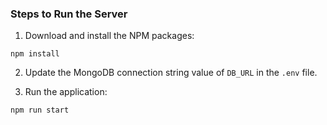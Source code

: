 
### Steps to Run the Server

1. Download and install the NPM packages:

```shell
npm install
```

2. Update the MongoDB connection string value of `DB_URL` in the `.env` file.

3. Run the application:

```shell
npm run start
```
